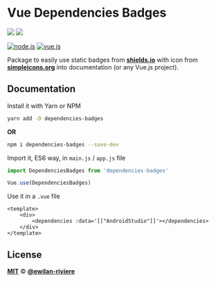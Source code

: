 # **Vue Dependencies Badges**

[![](https://img.shields.io/npm/v/dependencies-badges.svg?style=flat-square&color=cb3837&logo=npm&logoColor=ffffff)](https://www.npmjs.com/package/dependencies-badges)
[![](https://img.shields.io/github/license/ewilan-riviere/vuepress-theme-useweb.svg?style=flat-square&color=f05032&logo=git&logoColor=ffffff)](https://github.com/ewilan-riviere/dependencies-badges/blob/master/LICENSE)

[![node.js](https://img.shields.io/static/v1?label=Node.js&message=v11.15&color=339933&style=flat-square&logo=node.js&logoColor=ffffff)](https://nodejs.org/en/)
[![vue.js](https://img.shields.io/static/v1?label=Vue.js&message=v2.6&color=4FC08D&style=flat-square&logo=vue.js&logoColor=ffffff)](https://vuejs.org/)

Package to easily use static badges from [**shields.io**](https://shields.io/) with icon from [**simpleicons.org**](https://simpleicons.org/) into documentation (or any Vue.js project).

## **Documentation**

Install it with Yarn or NPM

```bash
yarn add -D dependencies-badges
```

**OR**

```bash
npm i dependencies-badges --save-dev
```

Import it, ES6 way, in `main.js` / `app.js` file

```js
import DependenciesBadges from 'dependencies-badges'

Vue.use(DependenciesBadges)
```

Use it in a `.vue` file

```vue
<template>
    <div>
        <dependencies :data='[["AndroidStudio"]]'></dependencies>
    </div>
</template>
```

## **License**

[**MIT**](https://github.com/ewilan-riviere/dependencies-badges/blob/master/LICENSE) &copy; [**@ewilan-riviere**](https://github.com/ewilan-riviere)
